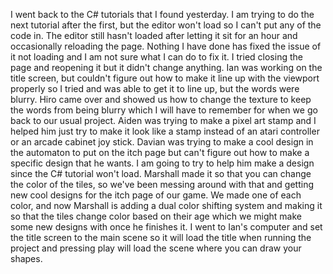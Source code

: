 I went back to the C# tutorials that I found yesterday. I am trying to do the next tutorial after the first, but the editor won't load so I can't put any of the code in. The editor still hasn't loaded after letting it sit for an hour and occasionally reloading the page. Nothing I have done has fixed the issue of it not loading and I am not sure what I can do to fix it. I tried closing the page and reopening it but it didn't change anything. Ian was working on the title screen, but couldn't figure out how to make it line up with the viewport properly so I tried and was able to get it to line up, but the words were blurry. Hiro came over and showed us how to change the texture to keep the words from being blurry which I will have to remember for when we go back to our usual project. Aiden was trying to make a pixel art stamp and I helped him just try to make it look like a stamp instead of an atari controller or an arcade cabinet joy stick. Davian was trying to make a cool design in the automaton to put on the itch page but can't figure out how to make a specific design that he wants. I am going to try to help him make a design since the C# tutorial won't load. Marshall made it so that you can change the color of the tiles, so we've been messing around with that and getting new cool designs for the itch page of our game. We made one of each color, and now Marshall is adding a dual color shifting system and making it so that the tiles change color based on their age which we might make some new designs with once he finishes it. I went to Ian's computer and set the title screen to the main scene so it will load the title when running the project and pressing play will load the scene where you can draw your shapes. 
